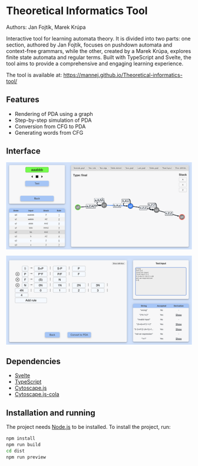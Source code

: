 # Theoretical Informatics Tool
Authors: Jan Fojtík, Marek Krúpa

Interactive tool for learning automata theory.
It is divided into two parts: one section, authored by Jan Fojtík, 
focuses on pushdown automata and context-free grammars, while the other, created by a Marek Krúpa,
explores finite state automata and regular terms.
Built with TypeScript and Svelte, the tool aims to provide a comprehensive and engaging learning experience.


The tool is available at:
https://mannej.github.io/Theoretical-informatics-tool/

## Features
- Rendering of PDA using a graph
- Step-by-step simulation of PDA
- Conversion from CFG to PDA
- Generating words from CFG

## Interface
![PDA](img/pda.png)

![CFG](img/cfg.png)

## Dependencies
- [Svelte](https://svelte.dev/)
- [TypeScript](https://www.typescriptlang.org/)
- [Cytoscape.js](https://js.cytoscape.org/)
- [Cytoscape.js-cola](https://github.com/cytoscape/cytoscape.js-cola)

## Installation and running
The project needs [Node.js](https://nodejs.org/en/) to be installed.
To install the project, run:
```bash
npm install
npm run build
cd dist
npm run preview
```
